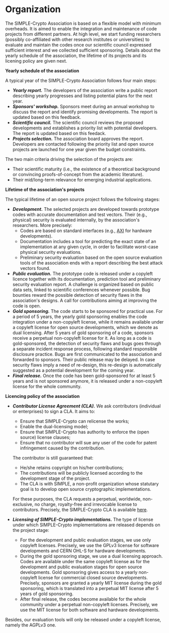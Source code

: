 # Organization 

The SIMPLE-Crypto Association is based on a flexible model with minimum 
overheads. It is aimed to enable the integration and maintenance of code projects from 
different partners. At high level, we
start funding researchers (possibly co-affiliated with 
other research institutes or universities) to evaluate and maintain the
codes once our scientific council expressed sufficient interest and we
collected sufficient sponsoring. Details about the yearly schedule of the association,
the lifetime of its projects and its licening policy are given next.

**Yearly schedule of the association**

A typical year of the SIMPLE-Crypto Association follows four main steps:
* <strong><em>Yearly report.</em></strong> The developers of the association write a public 
report describing yearly progresses and listing potential plans for the next year.   
* <strong><em>Sponsors' workshop.</em></strong> Sponsors meet during an annual workshop to discuss 
the report and identify promising developments. The report is updated based on this feedback.
* <strong><em>Scientific council.</em></strong> The scientific council reviews the proposed developments
and establishes a priority list with potential developers. The report is updated based on this feedack.
* <strong><em>Projects selection.</em></strong> The association board approves the report. 
Developers are contacted following the priority list and open source projects are 
launched for one year given the budget constraints.

The two main criteria driving the selection of the projects are:
* Their scientific maturity (i.e., the existence of a theoretical 
background or convincing proofs-of-concept from the academic literature).
* Their mid/long-term relevance for emerging industrial applications.

**Lifetime of the association's projects**

The typical lifetime of an open source project follows the following stages:
* <strong><em>Development.</em></strong> The selected projects are 
developed towards prototype codes with accurate documentation and test vectors. Their
(e.g., physical) security is evaluated internally, by the association's
researchers. More precisely:
	* Codes are based on standard interfaces (e.g., [AXI](https://en.wikipedia.org/wiki/Advanced_eXtensible_Interface)
for hardware developments). 
	* Documentation includes a tool for predicting the exact state of an implementation at any given cycle, 
in order to facilitate worst-case physical security evaluations.
	* Preliminary security evaluation based on the open source evaluation tools
of the association ends with a report describing the best attack vectors found.
* <strong><em>Public evaluation.</em></strong> The prototype code is released 
under a copyleft licence together with its documentation, prediction tool and
preliminary security evaluation report. A challenge is organized 
based on public data sets, linked to scientific conferences whenever possible.
Bug bounties reward the possible detection of security flaws in the association's designs.
A call for contributions aiming at improving the code is open.
* <strong><em>Gold sponsoring.</em></strong> The code starts to be sponsored for practical use.
For a period of 5 years, the yearly gold sponsoring enables the code integration under
a non-copyleft license, while it remains available under a copyleft license
for open source developments, which we denote as dual licensing.
After 5 years of gold sponsoring of a code, sponsors receive a perpetual non-copyleft 
license for it. As long as a code is gold-sponsored, the detection of security flaws and bugs 
goes through a separate incident response process, following standard responsible
disclosure practice. Bugs are first communicated to the association and forwarded
to sponsors. Their public release may be delayed. In case security flaws imply
a need of re-design, this re-design is automatically suggested as a potential development
for the coming year. 
* <strong><em>Final release.</em></strong> Once the code has been gold-sponsored 
for at least 5 years and is not sponsored anymore, it is released 
under a non-copyleft license for the whole community.

**Licencing policy of the association** 

* <strong><em>Contributor License Agreement (CLA).</em></strong>
We ask contributors (individual or enterprises) to sign a CLA. It aims to:
	* Ensure that SIMPLE-Crypto can relicense the works;
	* Enable the dual-licensing model;
	* Ensure that SIMPLE-Crypto has authority to enforce the (open source) license clauses;
	* Ensure that no contributor will sue any user of the code for patent infringement caused by the contribution.
	
	The contributor is still guaranteed that:
	* He/she retains copyright on his/her contributions;
	* The contributions will be publicly licensed according to the development stage of the project.
	* The CLA is with SIMPLE, a non-profit organization whose statutary goal is to develop open source cryptographic implementations.
	
	For these purposes, the CLA requests a perpetual, worldwide, non-exclusive, no charge, royalty-free and 
	irrevocable license to contributors. Precisely, the SIMPLE-Crypto CLA is available [here](???).

* <strong><em>Licensing of SIMPLE-Crypto implementations.</em></strong> 
The type of license under which SIMPLE-Crypto implementations are released depends on
the project stage:
	* For the development and public evaluation stages, we use only copyleft licenses. Precisely,
	we use the GPLv3 license for software developments and CERN OHL-S for hardware developments.
	* During the gold sponsoring stage, we use a dual licensing approach. Codes are available under the 
	same copyleft license as for the development and public evaluation stages for open source developments. 
	Gold sponsoring gives access to a yearly non-copyleft license for commercial closed source developments.
	Precisely, sponsors are granted a yearly MIT license during the gold sponsoring, which is translated into
	a perpetual MIT license after 5 years of gold sponsoring. 
	* After final release, the codes become available for the whole community
	under a perpetual non-copyleft licenses. Precisely, we use the MIT license for both software and
	hardware developments.

Besides, our evaluation tools will only be released under a copyleft license, namely the AGPLv3 one.